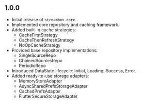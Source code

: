 ## 1.0.0

- Initial release of `streambox_core`.
- Implemented core repository and caching framework.
- Added built-in cache strategies:
    - CacheFirstStrategy
    - CacheThenRefreshStrategy
    - NoOpCacheStrategy
- Provided base repository implementations:
    - SingleSourceRepo
    - ChainedSourcesRepo
    - PeriodicRepo
- Introduced DataState lifecycle: Initial, Loading, Success, Error.
- Added ready-to-use storage adapters:
    - MemoryStoreAdapter
    - AsyncSharedPrefsStorageAdapter
    - CachedPrefsAdapter
    - FlutterSecureStorageAdapter